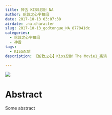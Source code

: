 ```yaml
---
title: 神舌 KISS忍耐 NA
author: 伦敦之心字幕组
date: 2017-10-13 03:07:38
airdate: .na.character
slug: 2017-10-13_godtongue_NA_877941dc
categories:
  - 伦敦之心字幕组
  - 神舌
tags:
  - KISS忍耐
description: 【伦敦之心】Kiss忍耐 The Movie1_高清

---
```

![](/img/gakki.jpg)
# Abstract
Some abstract
